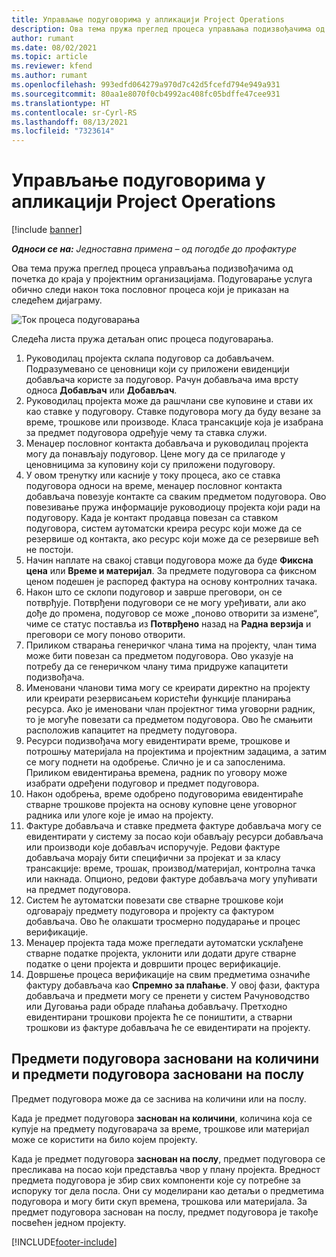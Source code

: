 ```yaml
---
title: Управљање подуговорима у апликацији Project Operations
description: Ова тема пружа преглед процеса управљања подизвођачима од почетка до краја обично у пројектним организацијама.
author: rumant
ms.date: 08/02/2021
ms.topic: article
ms.reviewer: kfend
ms.author: rumant
ms.openlocfilehash: 993edfd064279a970d7c42d5fcefd794e949a931
ms.sourcegitcommit: 80aa1e8070f0cb4992ac408fc05bdffe47cee931
ms.translationtype: HT
ms.contentlocale: sr-Cyrl-RS
ms.lasthandoff: 08/13/2021
ms.locfileid: "7323614"
---
```

# <a name="subcontract-management-in-project-operations"></a>Управљање подуговорима у апликацији Project Operations

[!include [banner](../../includes/dataverse-preview.md)]

_**Односи се на:** Једноставна примена – од погодбе до профактуре_

Ова тема пружа преглед процеса управљања подизвођачима од почетка до краја у пројектним организацијама. Подуговарање услуга обично следи након тока пословног процеса који је приказан на следећем дијаграму.

![Ток процеса подуговарања](../media/SubcontractingProcessFlow.png)

Следећа листа пружа детаљан опис процеса подуговарања.

1. Руководилац пројекта склапа подуговор са добављачем. Подразумевано се ценовници који су приложени евиденцији добављача користе за подуговор. Рачун добављача има врсту односа **Добављач** или **Добављач**.
2. Руководилац пројекта може да рашчлани све куповине и стави их као ставке у подуговору. Ставке подуговора могу да буду везане за време, трошкове или производе. Класа трансакције која је изабрана за предмет подуговора одређује чему та ставка служи.
3. Менаџер пословног контакта добављача и руководилац пројекта могу да понављају подуговор. Цене могу да се прилагоде у ценовницима за куповину који су приложени подуговору.
4. У овом тренутку или касније у току процеса, ако се ставка подуговора односи на време, менаџер пословног контакта добављача повезује контакте са сваким предметом подуговора. Ово повезивање пружа информације руководиоцу пројекта који ради на подуговору. Када је контакт продавца повезан са ставком подуговора, систем аутоматски креира ресурс који може да се резервише од контакта, ако ресурс који може да се резервише већ не постоји.
5. Начин наплате на свакој ставци подуговора може да буде **Фиксна цена** или **Време и материјал**. За предмете подуговора са фиксном ценом подешен је распоред фактура на основу контролних тачака.
6.  Након што се склопи подуговор и заврше преговори, он се потврђује. Потврђени подуговори се не могу уређивати, али ако дође до промена, подуговор се може „поново отворити за измене“, чиме се статус поставља из **Потврђено** назад на **Радна верзија** и преговори се могу поново отворити. 
7.  Приликом стварања генеричког члана тима на пројекту, члан тима може бити повезан са предметом подуговора. Ово указује на потребу да се генеричком члану тима придруже капацитети подизвођача.
8.  Именовани чланови тима могу се креирати директно на пројекту или креирати резервисањем користећи функције планирања ресурса. Ако је именовани члан пројектног тима уговорни радник, то је могуће повезати са предметом подуговора. Ово ће смањити расположив капацитет на предмету подуговора.
9.  Ресурси подизвођача могу евидентирати време, трошкове и потрошњу материјала на пројектима и пројектним задацима, а затим се могу поднети на одобрење. Слично је и са запосленима. Приликом евидентирања времена, радник по уговору може изабрати одређени подуговор и предмет подуговора.
10. Након одобрења, време одобрено подуговорима евидентираће стварне трошкове пројекта на основу куповне цене уговорног радника или улоге које је имао на пројекту.
11. Фактуре добављача и ставке предмета фактуре добављача могу се евидентирати у систему за посао који обављају ресурси добављача или производи које добављач испоручује. Редови фактуре добављача морају бити специфични за пројекат и за класу трансакције: време, трошак, производ/материјал, контролна тачка или накнада. Опционо, редови фактуре добављача могу упућивати на предмет подуговора.
12. Систем ће аутоматски повезати све стварне трошкове који одговарају предмету подуговора и пројекту са фактуром добављача. Ово ће олакшати тросмерно подударање и процес верификације.
13. Менаџер пројекта тада може прегледати аутоматски усклађене стварне податке пројекта, уклонити или додати друге стварне податке о цени пројекта и довршити процес верификације.
14. Довршење процеса верификације на свим предметима означиће фактуру добављача као **Спремно за плаћање**. У овој фази, фактура добављача и предмети могу се пренети у систем Рачуноводство или Дуговања ради обраде плаћања добављачу. Претходно евидентирани трошкови пројекта ће се поништити, а стварни трошкови из фактуре добављача ће се евидентирати на пројекту.

## <a name="quantity-based-subcontract-lines-and-work-based-subcontract-lines"></a>Предмети подуговора засновани на количини и предмети подуговора засновани на послу

Предмет подуговора може да се заснива на количини или на послу. 

Када је предмет подуговора **заснован на количини**, количина која се купује на предмету подуговарача за време, трошкове или материјал може се користити на било којем пројекту.

Када је предмет подуговора **заснован на послу**, предмет подуговора се пресликава на посао који представља чвор у плану пројекта. Вредност предмета подуговора је збир свих компоненти које су потребне за испоруку тог дела посла. Они су моделирани као детаљи о предметима подуговора и могу бити скуп времена, трошкова или материјала. За предмет подуговора заснован на послу, предмет подуговора је такође посвећен једном пројекту.

[!INCLUDE[footer-include](../../includes/footer-banner.md)]

